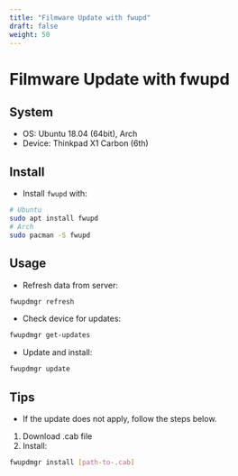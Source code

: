 ```yaml
---
title: "Filmware Update with fwupd"
draft: false
weight: 50
---
```


# Filmware Update with fwupd

## System

- OS: Ubuntu 18.04 (64bit), Arch
- Device: Thinkpad X1 Carbon (6th)

## Install

- Install `fwupd` with:

```sh
# Ubuntu
sudo apt install fwupd
# Arch
sudo pacman -S fwupd
```

## Usage

- Refresh data from server:

```sh
fwupdmgr refresh
```

- Check device for updates:

```sh
fwupdmgr get-updates
```

- Update and install:

```sh
fwupdmgr update
```

## Tips

- If the update does not apply, follow the steps below.

1. Download .cab file
2. Install:

```sh
fwupdmgr install [path-to-.cab]
```
